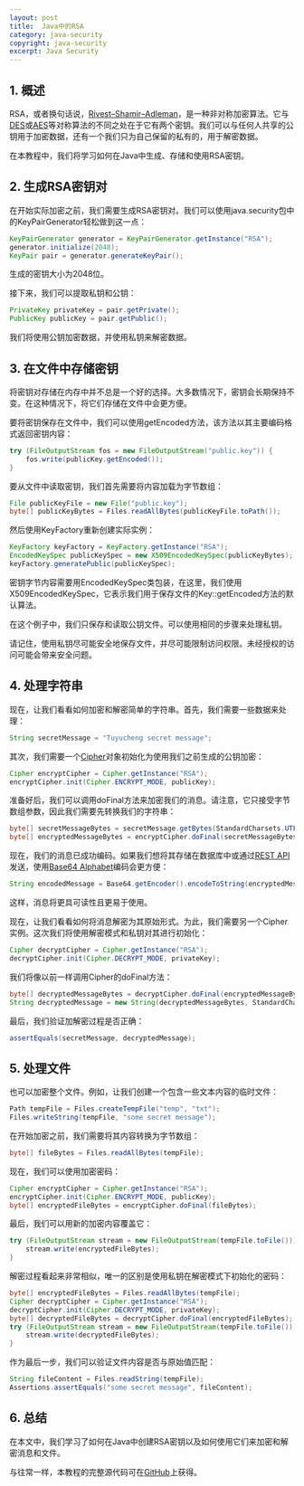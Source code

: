 ```yaml
---
layout: post
title:  Java中的RSA
category: java-security
copyright: java-security
excerpt: Java Security
---
```


## 1. 概述

RSA，或者换句话说，[Rivest–Shamir–Adleman](https://en.wikipedia.org/wiki/RSA_(cryptosystem))，是一种非对称加密算法。它与[DES](https://en.wikipedia.org/wiki/Data_Encryption_Standard)或[AES](https://www.baeldung.com/java-aes-encryption-decryption)等对称算法的不同之处在于它有两个密钥。我们可以与任何人共享的公钥用于加密数据，还有一个我们只为自己保留的私有的，用于解密数据。

在本教程中，我们将学习如何在Java中生成、存储和使用RSA密钥。

## 2. 生成RSA密钥对

在开始实际加密之前，我们需要生成RSA密钥对。我们可以使用java.security包中的KeyPairGenerator轻松做到这一点：

```java
KeyPairGenerator generator = KeyPairGenerator.getInstance("RSA");
generator.initialize(2048);
KeyPair pair = generator.generateKeyPair();
```

生成的密钥大小为2048位。

接下来，我们可以提取私钥和公钥：

```java
PrivateKey privateKey = pair.getPrivate();
PublicKey publicKey = pair.getPublic();
```

我们将使用公钥加密数据，并使用私钥来解密数据。

## 3. 在文件中存储密钥

将密钥对存储在内存中并不总是一个好的选择。大多数情况下，密钥会长期保持不变。在这种情况下，将它们存储在文件中会更方便。

要将密钥保存在文件中，我们可以使用getEncoded方法，该方法以其主要编码格式返回密钥内容：

```java
try (FileOutputStream fos = new FileOutputStream("public.key")) {
    fos.write(publicKey.getEncoded());
}
```

要从文件中读取密钥，我们首先需要将内容加载为字节数组：

```java
File publicKeyFile = new File("public.key");
byte[] publicKeyBytes = Files.readAllBytes(publicKeyFile.toPath());
```

然后使用KeyFactory重新创建实际实例：

```java
KeyFactory keyFactory = KeyFactory.getInstance("RSA");
EncodedKeySpec publicKeySpec = new X509EncodedKeySpec(publicKeyBytes);
keyFactory.generatePublic(publicKeySpec);
```

密钥字节内容需要用EncodedKeySpec类包装，在这里，我们使用X509EncodedKeySpec，它表示我们用于保存文件的Key::getEncoded方法的默认算法。

在这个例子中，我们只保存和读取公钥文件。可以使用相同的步骤来处理私钥。

请记住，使用私钥尽可能安全地保存文件，并尽可能限制访问权限。未经授权的访问可能会带来安全问题。

## 4. 处理字符串

现在，让我们看看如何加密和解密简单的字符串。首先，我们需要一些数据来处理：

```java
String secretMessage = "Tuyucheng secret message";
```

其次，我们需要一个[Cipher](https://www.baeldung.com/java-cipher-class)对象初始化为使用我们之前生成的公钥加密：

```java
Cipher encryptCipher = Cipher.getInstance("RSA");
encryptCipher.init(Cipher.ENCRYPT_MODE, publicKey);
```

准备好后，我们可以调用doFinal方法来加密我们的消息。请注意，它只接受字节数组参数，因此我们需要先转换我们的字符串：

```java
byte[] secretMessageBytes = secretMessage.getBytes(StandardCharsets.UTF_8);)
byte[] encryptedMessageBytes = encryptCipher.doFinal(secretMessageBytes);
```

现在，我们的消息已成功编码。如果我们想将其存储在数据库中或通过[REST API](https://www.baeldung.com/rest-with-spring-series)发送，使用[Base64 Alphabet](https://www.baeldung.com/java-base64-encode-and-decode)编码会更方便：

```java
String encodedMessage = Base64.getEncoder().encodeToString(encryptedMessageBytes);
```

这样，消息将更具可读性且更易于使用。

现在，让我们看看如何将消息解密为其原始形式。为此，我们需要另一个Cipher实例。这次我们将使用解密模式和私钥对其进行初始化：

```java
Cipher decryptCipher = Cipher.getInstance("RSA");
decryptCipher.init(Cipher.DECRYPT_MODE, privateKey);
```

我们将像以前一样调用Cipher的doFinal方法：

```java
byte[] decryptedMessageBytes = decryptCipher.doFinal(encryptedMessageBytes);
String decryptedMessage = new String(decryptedMessageBytes, StandardCharsets.UTF_8);
```

最后，我们验证加解密过程是否正确：

```java
assertEquals(secretMessage, decryptedMessage);
```

## 5. 处理文件

也可以加密整个文件。例如，让我们创建一个包含一些文本内容的临时文件：

```java
Path tempFile = Files.createTempFile("temp", "txt");
Files.writeString(tempFile, "some secret message");
```

在开始加密之前，我们需要将其内容转换为字节数组：

```java
byte[] fileBytes = Files.readAllBytes(tempFile);
```

现在，我们可以使用加密密码：

```java
Cipher encryptCipher = Cipher.getInstance("RSA");
encryptCipher.init(Cipher.ENCRYPT_MODE, publicKey);
byte[] encryptedFileBytes = encryptCipher.doFinal(fileBytes);
```

最后，我们可以用新的加密内容覆盖它：

```java
try (FileOutputStream stream = new FileOutputStream(tempFile.toFile())) {
    stream.write(encryptedFileBytes);
}
```

解密过程看起来非常相似，唯一的区别是使用私钥在解密模式下初始化的密码：

```java
byte[] encryptedFileBytes = Files.readAllBytes(tempFile);
Cipher decryptCipher = Cipher.getInstance("RSA");
decryptCipher.init(Cipher.DECRYPT_MODE, privateKey);
byte[] decryptedFileBytes = decryptCipher.doFinal(encryptedFileBytes);
try (FileOutputStream stream = new FileOutputStream(tempFile.toFile())) {
    stream.write(decryptedFileBytes);
}
```

作为最后一步，我们可以验证文件内容是否与原始值匹配：

```java
String fileContent = Files.readString(tempFile);
Assertions.assertEquals("some secret message", fileContent);
```

## 6. 总结

在本文中，我们学习了如何在Java中创建RSA密钥以及如何使用它们来加密和解密消息和文件。

与往常一样，本教程的完整源代码可在[GitHub](https://github.com/tuyucheng7/taketoday-tutorial4j/tree/master/java-core-modules/java-security-algorithms)上获得。